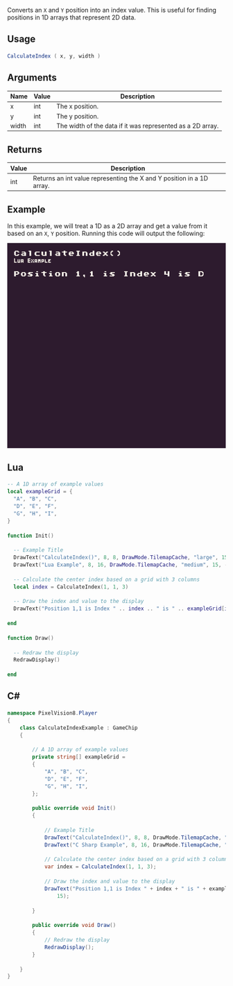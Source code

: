 Converts an `X` and `Y` position into an index value. This is useful for finding positions in 1D arrays that represent 2D data.

## Usage

```csharp
CalculateIndex ( x, y, width )
```

## Arguments

| Name  | Value | Description                                                 |
|-------|-------|-------------------------------------------------------------|
| x     | int   | The x position\.                                            |
| y     | int   | The y position\.                                            |
| width | int   | The width of the data if it was represented as a 2D array\. |



## Returns

| Value | Description                                                            |
|-------|------------------------------------------------------------------------|
| int   | Returns an int value representing the X and Y position in a 1D array\. |


## Example

In this example, we will treat a 1D as a 2D array and get a value from it based on an `X`, `Y` position. Running this code will output the following:

![image alt text](images/CalculateIndexOutput.png)

## Lua

```lua
-- A 1D array of example values
local exampleGrid = {
  "A", "B", "C",
  "D", "E", "F",
  "G", "H", "I",
}

function Init()

  -- Example Title
  DrawText("CalculateIndex()", 8, 8, DrawMode.TilemapCache, "large", 15)
  DrawText("Lua Example", 8, 16, DrawMode.TilemapCache, "medium", 15, -4)

  -- Calculate the center index based on a grid with 3 columns
  local index = CalculateIndex(1, 1, 3)

  -- Draw the index and value to the display
  DrawText("Position 1,1 is Index " .. index .. " is " .. exampleGrid[index], 1, 4, DrawMode.Tile, "large", 15)

end

function Draw()

  -- Redraw the display
  RedrawDisplay()

end
```



## C#

```csharp
namespace PixelVision8.Player
{
    class CalculateIndexExample : GameChip
    {

        // A 1D array of example values
        private string[] exampleGrid =
        {
            "A", "B", "C",
            "D", "E", "F",
            "G", "H", "I",
        };

        public override void Init()
        {

            // Example Title
            DrawText("CalculateIndex()", 8, 8, DrawMode.TilemapCache, "large", 15);
            DrawText("C Sharp Example", 8, 16, DrawMode.TilemapCache, "medium", 15, -4);

            // Calculate the center index based on a grid with 3 columns
            var index = CalculateIndex(1, 1, 3);

            // Draw the index and value to the display
            DrawText("Position 1,1 is Index " + index + " is " + exampleGrid[index], 1, 4, DrawMode.Tile, "large",
                15);

        }

        public override void Draw()
        {
            // Redraw the display
            RedrawDisplay();
        }

    }
}
```

